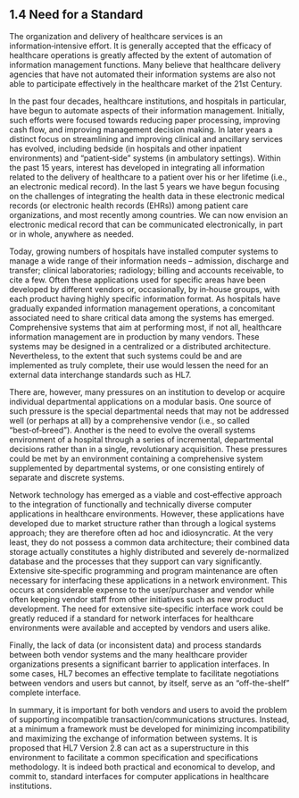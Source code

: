 ## 1.4 Need for a Standard

The organization and delivery of healthcare services is an information‑intensive effort. It is generally accepted that the efficacy of healthcare operations is greatly affected by the extent of automation of information management functions. Many believe that healthcare delivery agencies that have not automated their information systems are also not able to participate effectively in the healthcare market of the 21st Century.

In the past four decades, healthcare institutions, and hospitals in particular, have begun to automate aspects of their information management. Initially, such efforts were focused towards reducing paper processing, improving cash flow, and improving management decision making. In later years a distinct focus on streamlining and improving clinical and ancillary services has evolved, including bedside (in hospitals and other inpatient environments) and “patient‑side” systems (in ambulatory settings). Within the past 15 years, interest has developed in integrating all information related to the delivery of healthcare to a patient over his or her lifetime (i.e., an electronic medical record). In the last 5 years we have begun focusing on the challenges of integrating the health data in these electronic medical records (or electronic health records (EHRs)) among patient care organizations, and most recently among countries. We can now envision an electronic medical record that can be communicated electronically, in part or in whole, anywhere as needed.

Today, growing numbers of hospitals have installed computer systems to manage a wide range of their information needs – admission, discharge and transfer; clinical laboratories; radiology; billing and accounts receivable, to cite a few. Often these applications used for specific areas have been developed by different vendors or, occasionally, by in‑house groups, with each product having highly specific information format. As hospitals have gradually expanded information management operations, a concomitant associated need to share critical data among the systems has emerged. Comprehensive systems that aim at performing most, if not all, healthcare information management are in production by many vendors. These systems may be designed in a centralized or a distributed architecture. Nevertheless, to the extent that such systems could be and are implemented as truly complete, their use would lessen the need for an external data interchange standards such as HL7.

There are, however, many pressures on an institution to develop or acquire individual departmental applications on a modular basis. One source of such pressure is the special departmental needs that may not be addressed well (or perhaps at all) by a comprehensive vendor (i.e., so called “best‑of‑breed”). Another is the need to evolve the overall systems environment of a hospital through a series of incremental, departmental decisions rather than in a single, revolutionary acquisition. These pressures could be met by an environment containing a comprehensive system supplemented by departmental systems, or one consisting entirely of separate and discrete systems.

Network technology has emerged as a viable and cost‑effective approach to the integration of functionally and technically diverse computer applications in healthcare environments. However, these applications have developed due to market structure rather than through a logical systems approach; they are therefore often ad hoc and idiosyncratic. At the very least, they do not possess a common data architecture; their combined data storage actually constitutes a highly distributed and severely de-normalized database and the processes that they support can vary significantly. Extensive site‑specific programming and program maintenance are often necessary for interfacing these applications in a network environment. This occurs at considerable expense to the user/purchaser and vendor while often keeping vendor staff from other initiatives such as new product development. The need for extensive site‑specific interface work could be greatly reduced if a standard for network interfaces for healthcare environments were available and accepted by vendors and users alike.

Finally, the lack of data (or inconsistent data) and process standards between both vendor systems and the many healthcare provider organizations presents a significant barrier to application interfaces. In some cases, HL7 becomes an effective template to facilitate negotiations between vendors and users but cannot, by itself, serve as an “off-the-shelf” complete interface.

In summary, it is important for both vendors and users to avoid the problem of supporting incompatible transaction/communications structures. Instead, at a minimum a framework must be developed for minimizing incompatibility and maximizing the exchange of information between systems. It is proposed that HL7 Version 2.8 can act as a superstructure in this environment to facilitate a common specification and specifications methodology. It is indeed both practical and economical to develop, and commit to, standard interfaces for computer applications in healthcare institutions.
